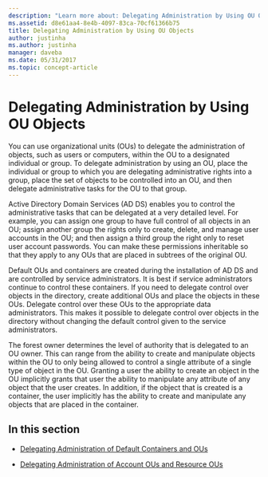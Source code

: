 ```yaml
---
description: "Learn more about: Delegating Administration by Using OU Objects"
ms.assetid: d8e61aa4-8e4b-4097-83ca-70cf61366b75
title: Delegating Administration by Using OU Objects
author: justinha
ms.author: justinha
manager: daveba
ms.date: 05/31/2017
ms.topic: concept-article
---
```


# Delegating Administration by Using OU Objects

You can use organizational units (OUs) to delegate the administration of objects, such as users or computers, within the OU to a designated individual or group. To delegate administration by using an OU, place the individual or group to which you are delegating administrative rights into a group, place the set of objects to be controlled into an OU, and then delegate administrative tasks for the OU to that group.

Active Directory Domain Services (AD DS) enables you to control the administrative tasks that can be delegated at a very detailed level. For example, you can assign one group to have full control of all objects in an OU; assign another group the rights only to create, delete, and manage user accounts in the OU; and then assign a third group the right only to reset user account passwords. You can make these permissions inheritable so that they apply to any OUs that are placed in subtrees of the original OU.

Default OUs and containers are created during the installation of AD DS and are controlled by service administrators. It is best if service administrators continue to control these containers. If you need to delegate control over objects in the directory, create additional OUs and place the objects in these OUs. Delegate control over these OUs to the appropriate data administrators. This makes it possible to delegate control over objects in the directory without changing the default control given to the service administrators.

The forest owner determines the level of authority that is delegated to an OU owner. This can range from the ability to create and manipulate objects within the OU to only being allowed to control a single attribute of a single type of object in the OU. Granting a user the ability to create an object in the OU implicitly grants that user the ability to manipulate any attribute of any object that the user creates. In addition, if the object that is created is a container, the user implicitly has the ability to create and manipulate any objects that are placed in the container.

## In this section

-   [Delegating Administration of Default Containers and OUs](../../ad-ds/plan/Delegating-Administration-of-Default-Containers-and-OUs.md)

-   [Delegating Administration of Account OUs and Resource OUs](../../ad-ds/plan/Delegating-Administration-of-Account-OUs-and-Resource-OUs.md)




